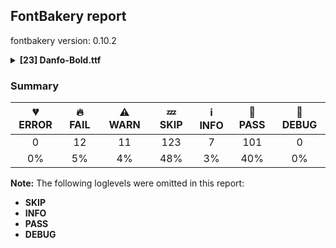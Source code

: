 ## FontBakery report

fontbakery version: 0.10.2

<details><summary><b>[23] Danfo-Bold.ttf</b></summary><div><details><summary>🔥 <b>FAIL:</b> Checking OS/2 fsType does not impose restrictions. (<a href="https://font-bakery.readthedocs.io/en/stable/fontbakery/profiles/googlefonts.html#com.google.fonts/check/fstype">com.google.fonts/check/fstype</a>)</summary><div>


* 🔥 **FAIL** In this font fsType is set to 8 meaning that:
The font may be embedded but must only be installed temporarily on other systems.

No such DRM restrictions can be enabled on the Google Fonts collection, so the fsType field must be set to zero (Installable Embedding) instead. [code: drm]
</div></details><details><summary>🔥 <b>FAIL:</b> Check Google Fonts glyph coverage. (<a href="https://font-bakery.readthedocs.io/en/stable/fontbakery/profiles/googlefonts.html#com.google.fonts/check/glyph_coverage">com.google.fonts/check/glyph_coverage</a>)</summary><div>


* 🔥 **FAIL** Missing required codepoints:

	- 0x0034 (DIGIT FOUR)


	- 0x0035 (DIGIT FIVE)


	- 0x0036 (DIGIT SIX)


	- 0x0037 (DIGIT SEVEN)


	- 0x0100 (LATIN CAPITAL LETTER A WITH MACRON)


	- 0x0112 (LATIN CAPITAL LETTER E WITH MACRON)


	- 0x012A (LATIN CAPITAL LETTER I WITH MACRON)


	- 0x014C (LATIN CAPITAL LETTER O WITH MACRON)


	- 0x016A (LATIN CAPITAL LETTER U WITH MACRON)


	- 0x0101 (LATIN SMALL LETTER A WITH MACRON)


	- 0x0113 (LATIN SMALL LETTER E WITH MACRON)


	- 0x012B (LATIN SMALL LETTER I WITH MACRON)


	- 0x014D (LATIN SMALL LETTER O WITH MACRON)


	- 0x016B (LATIN SMALL LETTER U WITH MACRON)
 [code: missing-codepoints]
</div></details><details><summary>🔥 <b>FAIL:</b> Check font names are correct (<a href="https://font-bakery.readthedocs.io/en/stable/fontbakery/profiles/googlefonts.html#com.google.fonts/check/font_names">com.google.fonts/check/font_names</a>)</summary><div>


* 🔥 **FAIL** Font names are incorrect:

| nameID | current | expected |
| :--- | :--- | :--- |
| Family Name | **Danfo Bold** | **Danfo** |
| Subfamily Name | **Regular** | **Bold** |
| Full Name | Danfo Bold | Danfo Bold |
| Postscript Name | Danfo-Bold | Danfo-Bold |
| Typographic Family Name | **Danfo** | **N/A** |
| Typographic Subfamily Name | **Bold** | **N/A** | [code: bad-names]
</div></details><details><summary>🔥 <b>FAIL:</b> Check font follows the Google Fonts vertical metric schema (<a href="https://font-bakery.readthedocs.io/en/stable/fontbakery/profiles/googlefonts.html#com.google.fonts/check/vertical_metrics">com.google.fonts/check/vertical_metrics</a>)</summary><div>


* 🔥 **FAIL** OS/2.sTypoLineGap is "200" it should be 0 [code: bad-OS/2.sTypoLineGap]
</div></details><details><summary>🔥 <b>FAIL:</b> Checking OS/2 usWinAscent & usWinDescent. (<a href="https://font-bakery.readthedocs.io/en/stable/fontbakery/profiles/universal.html#com.google.fonts/check/family/win_ascent_and_descent">com.google.fonts/check/family/win_ascent_and_descent</a>)</summary><div>


* 🔥 **FAIL** OS/2.usWinAscent value should be equal or greater than 1150, but got 1100 instead [code: ascent]
* 🔥 **FAIL** OS/2.usWinDescent value should be equal or greater than 917, but got 100 instead [code: descent]
</div></details><details><summary>🔥 <b>FAIL:</b> Checking OS/2 Metrics match hhea Metrics. (<a href="https://font-bakery.readthedocs.io/en/stable/fontbakery/profiles/universal.html#com.google.fonts/check/os2_metrics_match_hhea">com.google.fonts/check/os2_metrics_match_hhea</a>)</summary><div>


* 🔥 **FAIL** OS/2 sTypoAscender (900) and hhea ascent (1100) must be equal. [code: ascender]
</div></details><details><summary>🔥 <b>FAIL:</b> Do we have the latest version of FontBakery installed? (<a href="https://font-bakery.readthedocs.io/en/stable/fontbakery/profiles/universal.html#com.google.fonts/check/fontbakery_version">com.google.fonts/check/fontbakery_version</a>)</summary><div>


* 🔥 **FAIL** Current FontBakery version is 0.10.2, while a newer 0.10.3 is already available. Please upgrade it with 'pip install -U fontbakery' [code: outdated-fontbakery]
</div></details><details><summary>🔥 <b>FAIL:</b> Font contains '.notdef' as its first glyph? (<a href="https://font-bakery.readthedocs.io/en/stable/fontbakery/profiles/universal.html#com.google.fonts/check/mandatory_glyphs">com.google.fonts/check/mandatory_glyphs</a>)</summary><div>


* 🔥 **FAIL** The '.notdef' glyph should contain a drawing, but it is blank. [code: notdef-is-blank]
</div></details><details><summary>🔥 <b>FAIL:</b> Check if each glyph has the recommended amount of contours. (<a href="https://font-bakery.readthedocs.io/en/stable/fontbakery/profiles/universal.html#com.google.fonts/check/contour_count">com.google.fonts/check/contour_count</a>)</summary><div>


* 🔥 **FAIL** The following glyphs have no contours even though they were expected to have some:

	- Glyph name: dollar	Expected: 1, 3 or 5

	- Glyph name: percent	Expected: 5

	- Glyph name: ampersand	Expected: 1, 2 or 3

	- Glyph name: plus	Expected: 1

	- Glyph name: less	Expected: 1

	- Glyph name: equal	Expected: 2

	- Glyph name: greater	Expected: 1

	- Glyph name: at	Expected: 2

	- Glyph name: asciicircum	Expected: 1

	- Glyph name: k	Expected: 1 or 2

	- Glyph name: n	Expected: 1

	- Glyph name: p	Expected: 2

	- Glyph name: q	Expected: 2

	- Glyph name: bar	Expected: 1

	- Glyph name: asciitilde	Expected: 1

	- Glyph name: cent	Expected: 1 or 2

	- Glyph name: sterling	Expected: 1 or 2

	- Glyph name: yen	Expected: 1 or 2

	- Glyph name: section	Expected: 2

	- Glyph name: copyright	Expected: 3

	- Glyph name: registered	Expected: 3 or 4

	- Glyph name: degree	Expected: 2

	- Glyph name: paragraph	Expected: 1, 2 or 3

	- Glyph name: AE	Expected: 2

	- Glyph name: Eth	Expected: 2

	- Glyph name: multiply	Expected: 1

	- Glyph name: Oslash	Expected: 2 or 3

	- Glyph name: Thorn	Expected: 1 or 2

	- Glyph name: germandbls	Expected: 1

	- Glyph name: ae	Expected: 3

	- Glyph name: eth	Expected: 2

	- Glyph name: divide	Expected: 3

	- Glyph name: oslash	Expected: 3

	- Glyph name: thorn	Expected: 2

	- Glyph name: Dcroat	Expected: 2

	- Glyph name: dcroat	Expected: 2

	- Glyph name: Hbar	Expected: 2

	- Glyph name: hbar	Expected: 1

	- Glyph name: Lslash	Expected: 1

	- Glyph name: lslash	Expected: 1

	- Glyph name: Eng	Expected: 1

	- Glyph name: eng	Expected: 1

	- Glyph name: OE	Expected: 2

	- Glyph name: oe	Expected: 3

	- Glyph name: uni0180	Expected: 2

	- Glyph name: uni0181	Expected: 3

	- Glyph name: uni0186	Expected: 1

	- Glyph name: uni0187	Expected: 1

	- Glyph name: uni0188	Expected: 1

	- Glyph name: Dtail	Expected: 2

	- Glyph name: uni018A	Expected: 2

	- Glyph name: uni018E	Expected: 1

	- Glyph name: uni018F	Expected: 2

	- Glyph name: uni0190	Expected: 1

	- Glyph name: uni0191	Expected: 1

	- Glyph name: florin	Expected: 1

	- Glyph name: uni0193	Expected: 1

	- Glyph name: Gammalatin	Expected: 2

	- Glyph name: Iotalatin	Expected: 1

	- Glyph name: uni0197	Expected: 1

	- Glyph name: uni0198	Expected: 1

	- Glyph name: uni0199	Expected: 1

	- Glyph name: uni019A	Expected: 1

	- Glyph name: uni019B	Expected: 1

	- Glyph name: uni019D	Expected: 1

	- Glyph name: uni019E	Expected: 1

	- Glyph name: uni019F	Expected: 3

	- Glyph name: uni01A4	Expected: 2

	- Glyph name: uni01A5	Expected: 2

	- Glyph name: uni01A9	Expected: 1

	- Glyph name: uni01AC	Expected: 1

	- Glyph name: uni01AD	Expected: 1

	- Glyph name: uni01AE	Expected: 1

	- Glyph name: Upsilonlatin	Expected: 1

	- Glyph name: uni01B2	Expected: 1

	- Glyph name: uni01B3	Expected: 1

	- Glyph name: uni01B4	Expected: 1

	- Glyph name: uni01B5	Expected: 1

	- Glyph name: uni01B6	Expected: 1

	- Glyph name: uni01B7	Expected: 1

	- Glyph name: uni01B8	Expected: 1

	- Glyph name: uni01B9	Expected: 1

	- Glyph name: uni01C0	Expected: 1

	- Glyph name: uni01C1	Expected: 2

	- Glyph name: uni01C2	Expected: 1

	- Glyph name: uni01C3	Expected: 2

	- Glyph name: uni01DD	Expected: 2

	- Glyph name: uni01E4	Expected: 1

	- Glyph name: uni01E5	Expected: 2

	- Glyph name: uni0220	Expected: 1

	- Glyph name: uni0222	Expected: 2

	- Glyph name: uni0223	Expected: 2

	- Glyph name: uni0237	Expected: 1

	- Glyph name: uni023A	Expected: 3

	- Glyph name: uni023B	Expected: 2

	- Glyph name: uni023C	Expected: 2

	- Glyph name: uni023D	Expected: 1

	- Glyph name: uni023E	Expected: 2

	- Glyph name: uni0241	Expected: 1

	- Glyph name: uni0242	Expected: 1

	- Glyph name: uni0243	Expected: 3

	- Glyph name: uni0244	Expected: 2

	- Glyph name: uni0245	Expected: 1

	- Glyph name: uni0246	Expected: 3

	- Glyph name: uni0247	Expected: 4

	- Glyph name: uni0248	Expected: 1

	- Glyph name: uni0249	Expected: 2

	- Glyph name: uni024A	Expected: 2

	- Glyph name: uni024B	Expected: 2

	- Glyph name: uni024C	Expected: 2

	- Glyph name: uni024D	Expected: 1

	- Glyph name: uni024E	Expected: 2

	- Glyph name: uni024F	Expected: 2

	- Glyph name: uni0251	Expected: 2

	- Glyph name: uni0259	Expected: 2

	- Glyph name: uni0272	Expected: 1

	- Glyph name: uni0292	Expected: 1

	- Glyph name: uni02BB	Expected: 1

	- Glyph name: uni02BE	Expected: 1

	- Glyph name: uni02BF	Expected: 1

	- Glyph name: uni02CA	Expected: 1

	- Glyph name: uni02CB	Expected: 1

	- Glyph name: hookabovecomb	Expected: 1

	- Glyph name: uni031B	Expected: 1

	- Glyph name: uni1E2A	Expected: 2

	- Glyph name: uni1E2B	Expected: 2

	- Glyph name: uni1E9E	Expected: 1

	- Glyph name: uni207F	Expected: 1

	- Glyph name: Euro	Expected: 1 or 2

	- Glyph name: uni20AD	Expected: 1

	- Glyph name: minus	Expected: 1

	- Glyph name: uniA78B	Expected: 1

	- Glyph name: uniA78C	Expected: 1

	- Glyph name: AE	Expected: 2

	- Glyph name: Dcroat	Expected: 2

	- Glyph name: Eng	Expected: 1

	- Glyph name: Eth	Expected: 2

	- Glyph name: Euro	Expected: 1 or 2

	- Glyph name: Hbar	Expected: 2

	- Glyph name: Lslash	Expected: 1

	- Glyph name: OE	Expected: 2

	- Glyph name: Oslash	Expected: 2 or 3

	- Glyph name: Thorn	Expected: 1 or 2

	- Glyph name: ae	Expected: 3

	- Glyph name: ampersand	Expected: 1, 2 or 3

	- Glyph name: asciicircum	Expected: 1

	- Glyph name: asciitilde	Expected: 1

	- Glyph name: at	Expected: 2

	- Glyph name: bar	Expected: 1

	- Glyph name: cent	Expected: 1 or 2

	- Glyph name: copyright	Expected: 3

	- Glyph name: dcroat	Expected: 2

	- Glyph name: degree	Expected: 2

	- Glyph name: divide	Expected: 3

	- Glyph name: dollar	Expected: 1, 3 or 5

	- Glyph name: eng	Expected: 1

	- Glyph name: equal	Expected: 2

	- Glyph name: eth	Expected: 2

	- Glyph name: germandbls	Expected: 1

	- Glyph name: greater	Expected: 1

	- Glyph name: hbar	Expected: 1

	- Glyph name: k	Expected: 1 or 2

	- Glyph name: less	Expected: 1

	- Glyph name: lslash	Expected: 1

	- Glyph name: minus	Expected: 1

	- Glyph name: multiply	Expected: 1

	- Glyph name: n	Expected: 1

	- Glyph name: oe	Expected: 3

	- Glyph name: oslash	Expected: 3

	- Glyph name: p	Expected: 2

	- Glyph name: paragraph	Expected: 1, 2 or 3

	- Glyph name: percent	Expected: 5

	- Glyph name: plus	Expected: 1

	- Glyph name: q	Expected: 2

	- Glyph name: registered	Expected: 3 or 4

	- Glyph name: section	Expected: 2

	- Glyph name: sterling	Expected: 1 or 2

	- Glyph name: thorn	Expected: 2

	- Glyph name: uni0180	Expected: 2

	- Glyph name: uni0181	Expected: 3

	- Glyph name: uni0186	Expected: 1

	- Glyph name: uni0187	Expected: 1

	- Glyph name: uni0188	Expected: 1

	- Glyph name: uni018A	Expected: 2

	- Glyph name: uni018E	Expected: 1

	- Glyph name: uni018F	Expected: 2

	- Glyph name: uni0190	Expected: 1

	- Glyph name: uni0191	Expected: 1

	- Glyph name: uni0193	Expected: 1

	- Glyph name: uni0197	Expected: 1

	- Glyph name: uni0198	Expected: 1

	- Glyph name: uni0199	Expected: 1

	- Glyph name: uni019A	Expected: 1

	- Glyph name: uni019B	Expected: 1

	- Glyph name: uni019D	Expected: 1

	- Glyph name: uni019E	Expected: 1

	- Glyph name: uni019F	Expected: 3

	- Glyph name: uni01A4	Expected: 2

	- Glyph name: uni01A5	Expected: 2

	- Glyph name: uni01A9	Expected: 1

	- Glyph name: uni01AC	Expected: 1

	- Glyph name: uni01AD	Expected: 1

	- Glyph name: uni01AE	Expected: 1

	- Glyph name: uni01B2	Expected: 1

	- Glyph name: uni01B3	Expected: 1

	- Glyph name: uni01B4	Expected: 1

	- Glyph name: uni01B5	Expected: 1

	- Glyph name: uni01B6	Expected: 1

	- Glyph name: uni01B7	Expected: 1

	- Glyph name: uni01B8	Expected: 1

	- Glyph name: uni01B9	Expected: 1

	- Glyph name: uni01C0	Expected: 1

	- Glyph name: uni01C1	Expected: 2

	- Glyph name: uni01C2	Expected: 1

	- Glyph name: uni01C3	Expected: 2

	- Glyph name: uni01DD	Expected: 2

	- Glyph name: uni01E4	Expected: 1

	- Glyph name: uni01E5	Expected: 2

	- Glyph name: uni0220	Expected: 1

	- Glyph name: uni0222	Expected: 2

	- Glyph name: uni0223	Expected: 2

	- Glyph name: uni0237	Expected: 1

	- Glyph name: uni023A	Expected: 3

	- Glyph name: uni023B	Expected: 2

	- Glyph name: uni023C	Expected: 2

	- Glyph name: uni023D	Expected: 1

	- Glyph name: uni023E	Expected: 2

	- Glyph name: uni0241	Expected: 1

	- Glyph name: uni0242	Expected: 1

	- Glyph name: uni0243	Expected: 3

	- Glyph name: uni0244	Expected: 2

	- Glyph name: uni0245	Expected: 1

	- Glyph name: uni0246	Expected: 3

	- Glyph name: uni0247	Expected: 4

	- Glyph name: uni0248	Expected: 1

	- Glyph name: uni0249	Expected: 2

	- Glyph name: uni024A	Expected: 2

	- Glyph name: uni024B	Expected: 2

	- Glyph name: uni024C	Expected: 2

	- Glyph name: uni024D	Expected: 1

	- Glyph name: uni024E	Expected: 2

	- Glyph name: uni024F	Expected: 2

	- Glyph name: uni0251	Expected: 2

	- Glyph name: uni0259	Expected: 2

	- Glyph name: uni0272	Expected: 1

	- Glyph name: uni0292	Expected: 1

	- Glyph name: uni02BB	Expected: 1

	- Glyph name: uni02BE	Expected: 1

	- Glyph name: uni02BF	Expected: 1

	- Glyph name: uni02CA	Expected: 1

	- Glyph name: uni02CB	Expected: 1

	- Glyph name: uni031B	Expected: 1

	- Glyph name: uni1E2A	Expected: 2

	- Glyph name: uni1E2B	Expected: 2

	- Glyph name: uni1E9E	Expected: 1

	- Glyph name: uni20AD	Expected: 1

	- Glyph name: uniA78B	Expected: 1

	- Glyph name: uniA78C	Expected: 1

	- Glyph name: yen	Expected: 1 or 2
 [code: no-contour]
* ⚠ **WARN** This check inspects the glyph outlines and detects the total number of contours in each of them. The expected values are infered from the typical ammounts of contours observed in a large collection of reference font families. The divergences listed below may simply indicate a significantly different design on some of your glyphs. On the other hand, some of these may flag actual bugs in the font such as glyphs mapped to an incorrect codepoint. Please consider reviewing the design and codepoint assignment of these to make sure they are correct.

The following glyphs do not have the recommended number of contours:

	- Glyph name: H	Contours detected: 3	Expected: 1

	- Glyph name: b	Contours detected: 3	Expected: 2

	- Glyph name: e	Contours detected: 1	Expected: 2

	- Glyph name: g	Contours detected: 1	Expected: 2 or 3

	- Glyph name: h	Contours detected: 3	Expected: 1

	- Glyph name: j	Contours detected: 1	Expected: 2

	- Glyph name: r	Contours detected: 2	Expected: 1

	- Glyph name: egrave	Contours detected: 2	Expected: 3

	- Glyph name: eacute	Contours detected: 2	Expected: 3

	- Glyph name: ecircumflex	Contours detected: 2	Expected: 3

	- Glyph name: edieresis	Contours detected: 3	Expected: 4

	- Glyph name: ntilde	Contours detected: 1	Expected: 2

	- Glyph name: aogonek	Contours detected: 3	Expected: 2

	- Glyph name: edotaccent	Contours detected: 2	Expected: 3

	- Glyph name: ecaron	Contours detected: 2	Expected: 3

	- Glyph name: gbreve	Contours detected: 2	Expected: 3 or 4

	- Glyph name: gdotaccent	Contours detected: 2	Expected: 3 or 4

	- Glyph name: uni0123	Contours detected: 2	Expected: 3 or 4

	- Glyph name: uni0137	Contours detected: 1	Expected: 2 or 3

	- Glyph name: nacute	Contours detected: 1	Expected: 2

	- Glyph name: uni0146	Contours detected: 1	Expected: 2

	- Glyph name: ncaron	Contours detected: 1	Expected: 2

	- Glyph name: racute	Contours detected: 3	Expected: 2

	- Glyph name: uni0157	Contours detected: 3	Expected: 2

	- Glyph name: rcaron	Contours detected: 3	Expected: 2

	- Glyph name: Uogonek	Contours detected: 2	Expected: 1

	- Glyph name: uogonek	Contours detected: 2	Expected: 1

	- Glyph name: gcaron	Contours detected: 2	Expected: 3 or 4

	- Glyph name: uni01E9	Contours detected: 1	Expected: 2

	- Glyph name: uni01EA	Contours detected: 3	Expected: 2

	- Glyph name: uni01EB	Contours detected: 3	Expected: 2

	- Glyph name: uni01EC	Contours detected: 4	Expected: 3

	- Glyph name: uni01ED	Contours detected: 4	Expected: 3

	- Glyph name: uni01EE	Contours detected: 1	Expected: 2

	- Glyph name: uni01EF	Contours detected: 1	Expected: 2

	- Glyph name: uni01F5	Contours detected: 2	Expected: 3

	- Glyph name: uni01F9	Contours detected: 1	Expected: 2

	- Glyph name: Oslashacute	Contours detected: 1	Expected: 4

	- Glyph name: oslashacute	Contours detected: 1	Expected: 4

	- Glyph name: uni0205	Contours detected: 3	Expected: 4

	- Glyph name: uni0207	Contours detected: 2	Expected: 3

	- Glyph name: uni0211	Contours detected: 4	Expected: 3

	- Glyph name: uni0213	Contours detected: 3	Expected: 2

	- Glyph name: uni021E	Contours detected: 4	Expected: 2

	- Glyph name: uni021F	Contours detected: 4	Expected: 2

	- Glyph name: uni0228	Contours detected: 2	Expected: 1

	- Glyph name: uni02B0	Contours detected: 3	Expected: 1

	- Glyph name: uni1E03	Contours detected: 4	Expected: 3

	- Glyph name: uni1E08	Contours detected: 3	Expected: 2

	- Glyph name: uni1E09	Contours detected: 3	Expected: 2

	- Glyph name: uni1E15	Contours detected: 3	Expected: 4

	- Glyph name: uni1E16	Contours detected: 1	Expected: 3

	- Glyph name: uni1E17	Contours detected: 1	Expected: 4

	- Glyph name: uni1E1C	Contours detected: 3	Expected: 2

	- Glyph name: uni1E21	Contours detected: 2	Expected: 3 or 4

	- Glyph name: uni1E24	Contours detected: 4	Expected: 2

	- Glyph name: uni1E25	Contours detected: 4	Expected: 2

	- Glyph name: uni1E45	Contours detected: 1	Expected: 2

	- Glyph name: uni1E47	Contours detected: 1	Expected: 2

	- Glyph name: nmacronbelow	Contours detected: 1	Expected: 2

	- Glyph name: uni1E52	Contours detected: 2	Expected: 4

	- Glyph name: uni1E53	Contours detected: 2	Expected: 4

	- Glyph name: uni1E57	Contours detected: 1	Expected: 3

	- Glyph name: uni1E5B	Contours detected: 3	Expected: 2

	- Glyph name: uni1E5D	Contours detected: 4	Expected: 3

	- Glyph name: rmacronbelow	Contours detected: 3	Expected: 2

	- Glyph name: uni1EA2	Contours detected: 2	Expected: 3

	- Glyph name: uni1EA3	Contours detected: 2	Expected: 3

	- Glyph name: uni1EA8	Contours detected: 3	Expected: 4

	- Glyph name: uni1EA9	Contours detected: 3	Expected: 4

	- Glyph name: uni1EB2	Contours detected: 3	Expected: 4

	- Glyph name: uni1EB3	Contours detected: 3	Expected: 4

	- Glyph name: uni1EB9	Contours detected: 2	Expected: 3

	- Glyph name: uni1EBA	Contours detected: 1	Expected: 2

	- Glyph name: uni1EBB	Contours detected: 1	Expected: 3

	- Glyph name: uni1EBD	Contours detected: 2	Expected: 3

	- Glyph name: uni1EBF	Contours detected: 3	Expected: 4

	- Glyph name: uni1EC1	Contours detected: 3	Expected: 4

	- Glyph name: uni1EC2	Contours detected: 2	Expected: 3

	- Glyph name: uni1EC3	Contours detected: 2	Expected: 4

	- Glyph name: uni1EC5	Contours detected: 3	Expected: 4

	- Glyph name: uni1EC7	Contours detected: 3	Expected: 4

	- Glyph name: uni1EC8	Contours detected: 1	Expected: 2

	- Glyph name: uni1EC9	Contours detected: 1	Expected: 2

	- Glyph name: uni1ECE	Contours detected: 2	Expected: 3

	- Glyph name: uni1ECF	Contours detected: 2	Expected: 3

	- Glyph name: uni1ED4	Contours detected: 3	Expected: 4

	- Glyph name: uni1ED5	Contours detected: 3	Expected: 4

	- Glyph name: uni1EDE	Contours detected: 2	Expected: 3 or 4

	- Glyph name: uni1EDF	Contours detected: 2	Expected: 3

	- Glyph name: uni1EE6	Contours detected: 1	Expected: 2

	- Glyph name: uni1EE7	Contours detected: 1	Expected: 2

	- Glyph name: uni1EEC	Contours detected: 1	Expected: 2

	- Glyph name: uni1EED	Contours detected: 1	Expected: 2

	- Glyph name: uni1EF6	Contours detected: 1	Expected: 2

	- Glyph name: uni1EF7	Contours detected: 1	Expected: 2

	- Glyph name: H	Contours detected: 3	Expected: 1

	- Glyph name: Oslashacute	Contours detected: 1	Expected: 4

	- Glyph name: Uogonek	Contours detected: 2	Expected: 1

	- Glyph name: aogonek	Contours detected: 3	Expected: 2

	- Glyph name: b	Contours detected: 3	Expected: 2

	- Glyph name: e	Contours detected: 1	Expected: 2

	- Glyph name: eacute	Contours detected: 2	Expected: 3

	- Glyph name: ecaron	Contours detected: 2	Expected: 3

	- Glyph name: ecircumflex	Contours detected: 2	Expected: 3

	- Glyph name: edieresis	Contours detected: 3	Expected: 4

	- Glyph name: edotaccent	Contours detected: 2	Expected: 3

	- Glyph name: egrave	Contours detected: 2	Expected: 3

	- Glyph name: g	Contours detected: 1	Expected: 2 or 3

	- Glyph name: gbreve	Contours detected: 2	Expected: 3 or 4

	- Glyph name: gcaron	Contours detected: 2	Expected: 3 or 4

	- Glyph name: gdotaccent	Contours detected: 2	Expected: 3 or 4

	- Glyph name: h	Contours detected: 3	Expected: 1

	- Glyph name: j	Contours detected: 1	Expected: 2

	- Glyph name: nacute	Contours detected: 1	Expected: 2

	- Glyph name: ncaron	Contours detected: 1	Expected: 2

	- Glyph name: ntilde	Contours detected: 1	Expected: 2

	- Glyph name: oslashacute	Contours detected: 1	Expected: 4

	- Glyph name: r	Contours detected: 2	Expected: 1

	- Glyph name: racute	Contours detected: 3	Expected: 2

	- Glyph name: rcaron	Contours detected: 3	Expected: 2

	- Glyph name: uni0123	Contours detected: 2	Expected: 3 or 4

	- Glyph name: uni0137	Contours detected: 1	Expected: 2 or 3

	- Glyph name: uni0146	Contours detected: 1	Expected: 2

	- Glyph name: uni0157	Contours detected: 3	Expected: 2

	- Glyph name: uni01E9	Contours detected: 1	Expected: 2

	- Glyph name: uni01EC	Contours detected: 4	Expected: 3

	- Glyph name: uni01ED	Contours detected: 4	Expected: 3

	- Glyph name: uni01EE	Contours detected: 1	Expected: 2

	- Glyph name: uni01EF	Contours detected: 1	Expected: 2

	- Glyph name: uni01F9	Contours detected: 1	Expected: 2

	- Glyph name: uni021E	Contours detected: 4	Expected: 2

	- Glyph name: uni021F	Contours detected: 4	Expected: 2

	- Glyph name: uni0228	Contours detected: 2	Expected: 1

	- Glyph name: uni1E03	Contours detected: 4	Expected: 3

	- Glyph name: uni1E08	Contours detected: 3	Expected: 2

	- Glyph name: uni1E09	Contours detected: 3	Expected: 2

	- Glyph name: uni1E15	Contours detected: 3	Expected: 4

	- Glyph name: uni1E16	Contours detected: 1	Expected: 3

	- Glyph name: uni1E17	Contours detected: 1	Expected: 4

	- Glyph name: uni1E1C	Contours detected: 3	Expected: 2

	- Glyph name: uni1E21	Contours detected: 2	Expected: 3 or 4

	- Glyph name: uni1E24	Contours detected: 4	Expected: 2

	- Glyph name: uni1E25	Contours detected: 4	Expected: 2

	- Glyph name: uni1E45	Contours detected: 1	Expected: 2

	- Glyph name: uni1E47	Contours detected: 1	Expected: 2

	- Glyph name: uni1E52	Contours detected: 2	Expected: 4

	- Glyph name: uni1E53	Contours detected: 2	Expected: 4

	- Glyph name: uni1E57	Contours detected: 1	Expected: 3

	- Glyph name: uni1E5B	Contours detected: 3	Expected: 2

	- Glyph name: uni1E5D	Contours detected: 4	Expected: 3

	- Glyph name: uni1EA2	Contours detected: 2	Expected: 3

	- Glyph name: uni1EA3	Contours detected: 2	Expected: 3

	- Glyph name: uni1EA8	Contours detected: 3	Expected: 4

	- Glyph name: uni1EA9	Contours detected: 3	Expected: 4

	- Glyph name: uni1EB2	Contours detected: 3	Expected: 4

	- Glyph name: uni1EB3	Contours detected: 3	Expected: 4

	- Glyph name: uni1EB9	Contours detected: 2	Expected: 3

	- Glyph name: uni1EBA	Contours detected: 1	Expected: 2

	- Glyph name: uni1EBB	Contours detected: 1	Expected: 3

	- Glyph name: uni1EBD	Contours detected: 2	Expected: 3

	- Glyph name: uni1EBF	Contours detected: 3	Expected: 4

	- Glyph name: uni1EC1	Contours detected: 3	Expected: 4

	- Glyph name: uni1EC2	Contours detected: 2	Expected: 3

	- Glyph name: uni1EC3	Contours detected: 2	Expected: 4

	- Glyph name: uni1EC5	Contours detected: 3	Expected: 4

	- Glyph name: uni1EC7	Contours detected: 3	Expected: 4

	- Glyph name: uni1EC8	Contours detected: 1	Expected: 2

	- Glyph name: uni1EC9	Contours detected: 1	Expected: 2

	- Glyph name: uni1ECE	Contours detected: 2	Expected: 3

	- Glyph name: uni1ECF	Contours detected: 2	Expected: 3

	- Glyph name: uni1ED4	Contours detected: 3	Expected: 4

	- Glyph name: uni1ED5	Contours detected: 3	Expected: 4

	- Glyph name: uni1EDE	Contours detected: 2	Expected: 3 or 4

	- Glyph name: uni1EDF	Contours detected: 2	Expected: 3

	- Glyph name: uni1EE6	Contours detected: 1	Expected: 2

	- Glyph name: uni1EE7	Contours detected: 1	Expected: 2

	- Glyph name: uni1EEC	Contours detected: 1	Expected: 2

	- Glyph name: uni1EED	Contours detected: 1	Expected: 2

	- Glyph name: uni1EF6	Contours detected: 1	Expected: 2

	- Glyph name: uni1EF7	Contours detected: 1	Expected: 2

	- Glyph name: uogonek	Contours detected: 2	Expected: 1
 [code: contour-count]
</div></details><details><summary>🔥 <b>FAIL:</b> Checking head.macStyle value. (<a href="https://font-bakery.readthedocs.io/en/stable/fontbakery/profiles/head.html#com.google.fonts/check/mac_style">com.google.fonts/check/mac_style</a>)</summary><div>


* 🔥 **FAIL** head macStyle BOLD bit should be set. [code: bad-BOLD]
</div></details><details><summary>🔥 <b>FAIL:</b> Checking OS/2 fsSelection value. (<a href="https://font-bakery.readthedocs.io/en/stable/fontbakery/profiles/os2.html#com.google.fonts/check/fsselection">com.google.fonts/check/fsselection</a>)</summary><div>


* 🔥 **FAIL** OS/2 fsSelection REGULAR bit should be unset. [code: bad-REGULAR]
* 🔥 **FAIL** OS/2 fsSelection BOLD bit should be set. [code: bad-BOLD]
</div></details><details><summary>🔥 <b>FAIL:</b> Check glyphs do not have duplicate components which have the same x,y coordinates. (<a href="https://font-bakery.readthedocs.io/en/stable/fontbakery/profiles/glyf.html#com.google.fonts/check/glyf_non_transformed_duplicate_components">com.google.fonts/check/glyf_non_transformed_duplicate_components</a>)</summary><div>


* 🔥 **FAIL** The following glyphs have duplicate components which have the same x,y coordinates:
	* {'glyph': 'ellipsis', 'component': 'period', 'x': 0, 'y': 0}
	* {'glyph': 'ellipsis', 'component': 'period', 'x': 0, 'y': 0}
	* {'glyph': 'quotedblbase', 'component': 'comma', 'x': 0, 'y': 0}
	* {'glyph': 'quotedblright', 'component': 'quoteright', 'x': 0, 'y': 0} and {'glyph': 'guillemotleft', 'component': 'guilsinglleft', 'x': 0, 'y': 0} [code: found-duplicates]
</div></details><details><summary>⚠ <b>WARN:</b> Checking OS/2 achVendID. (<a href="https://font-bakery.readthedocs.io/en/stable/fontbakery/profiles/googlefonts.html#com.google.fonts/check/vendor_id">com.google.fonts/check/vendor_id</a>)</summary><div>


* ⚠ **WARN** OS/2 VendorID value 'NONE' is not yet recognized. If you registered it recently, then it's safe to ignore this warning message. Otherwise, you should set it to your own unique 4 character code, and register it with Microsoft at https://www.microsoft.com/typography/links/vendorlist.aspx
 [code: unknown]
</div></details><details><summary>⚠ <b>WARN:</b> Check for codepoints not covered by METADATA subsets. (<a href="https://font-bakery.readthedocs.io/en/stable/fontbakery/profiles/googlefonts.html#com.google.fonts/check/metadata/unreachable_subsetting">com.google.fonts/check/metadata/unreachable_subsetting</a>)</summary><div>


* ⚠ **WARN** The following codepoints supported by the font are not covered by
    any subsets defined in the font's metadata file, and will never
    be served. You can solve this by either manually adding additional
    subset declarations to METADATA.pb, or by editing the glyphset
    definitions.

 * U+02B0 MODIFIER LETTER SMALL H: not included in any glyphset definition
 * U+02B7 MODIFIER LETTER SMALL W: not included in any glyphset definition
 * U+02BE MODIFIER LETTER RIGHT HALF RING: not included in any glyphset definition
 * U+02BF MODIFIER LETTER LEFT HALF RING: not included in any glyphset definition
 * U+02C0 MODIFIER LETTER GLOTTAL STOP: not included in any glyphset definition
 * U+02C7 CARON: try adding one of: canadian-aboriginal, yi, tifinagh
 * U+02CA MODIFIER LETTER ACUTE ACCENT: not included in any glyphset definition
 * U+02CB MODIFIER LETTER GRAVE ACCENT: not included in any glyphset definition
 * U+02D7 MODIFIER LETTER MINUS SIGN: not included in any glyphset definition
 * U+02D8 BREVE: try adding one of: canadian-aboriginal, yi
 * U+02D9 DOT ABOVE: try adding one of: canadian-aboriginal, yi
 * U+02DB OGONEK: try adding one of: canadian-aboriginal, yi
 * U+02DD DOUBLE ACUTE ACCENT: not included in any glyphset definition
 * U+02EE MODIFIER LETTER DOUBLE APOSTROPHE: not included in any glyphset definition
 * U+0302 COMBINING CIRCUMFLEX ACCENT: try adding one of: math, cherokee, coptic, tifinagh
 * U+0306 COMBINING BREVE: try adding one of: old-permic, tifinagh
 * U+0307 COMBINING DOT ABOVE: try adding one of: math, canadian-aboriginal, coptic, syriac, malayalam, tifinagh, tai-le, old-permic
 * U+030A COMBINING RING ABOVE: try adding syriac
 * U+030B COMBINING DOUBLE ACUTE ACCENT: try adding one of: osage, cherokee
 * U+030C COMBINING CARON: try adding one of: tai-le, cherokee
 * U+030D COMBINING VERTICAL LINE ABOVE: not included in any glyphset definition
 * U+030F COMBINING DOUBLE GRAVE ACCENT: not included in any glyphset definition
 * U+0310 COMBINING CANDRABINDU: not included in any glyphset definition
 * U+0311 COMBINING INVERTED BREVE: try adding coptic
 * U+0312 COMBINING TURNED COMMA ABOVE: not included in any glyphset definition
 * U+0313 COMBINING COMMA ABOVE: try adding old-permic
 * U+031B COMBINING HORN: not included in any glyphset definition
 * U+0325 COMBINING RING BELOW: try adding syriac
 * U+0326 COMBINING COMMA BELOW: not included in any glyphset definition
 * U+0327 COMBINING CEDILLA: not included in any glyphset definition
 * U+0328 COMBINING OGONEK: not included in any glyphset definition
 * U+032D COMBINING CIRCUMFLEX ACCENT BELOW: try adding syriac
 * U+032F COMBINING INVERTED BREVE BELOW: not included in any glyphset definition
 * U+0330 COMBINING TILDE BELOW: try adding one of: math, cherokee, syriac
 * U+0331 COMBINING MACRON BELOW: try adding one of: cherokee, syriac, gothic, caucasian-albanian, tifinagh
 * U+0332 COMBINING LOW LINE: not included in any glyphset definition
 * U+0334 COMBINING TILDE OVERLAY: not included in any glyphset definition
 * U+0358 COMBINING DOT ABOVE RIGHT: try adding osage
 * U+1D58 MODIFIER LETTER SMALL U: not included in any glyphset definition
 * U+1D5B MODIFIER LETTER SMALL V: not included in any glyphset definition
 * U+1D7D LATIN SMALL LETTER P WITH STROKE: not included in any glyphset definition
 * U+1DBB MODIFIER LETTER SMALL Z: not included in any glyphset definition
 * U+1DC4 COMBINING MACRON-ACUTE: not included in any glyphset definition
 * U+1DC5 COMBINING GRAVE-MACRON: not included in any glyphset definition
 * U+1DC6 COMBINING MACRON-GRAVE: not included in any glyphset definition
 * U+1DC7 COMBINING ACUTE-MACRON: not included in any glyphset definition
 * U+1DCA COMBINING LATIN SMALL LETTER R BELOW: not included in any glyphset definition
 * U+207F SUPERSCRIPT LATIN SMALL LETTER N: not included in any glyphset definition
 * U+AB53 LATIN SMALL LETTER CHI: not included in any glyphset definition

Or you can add the above codepoints to one of the subsets supported by the font: `latin`, `latin-ext`, `vietnamese` [code: unreachable-subsetting]
</div></details><details><summary>⚠ <b>WARN:</b> Ensure fonts have ScriptLangTags declared on the 'meta' table. (<a href="https://font-bakery.readthedocs.io/en/stable/fontbakery/profiles/googlefonts.html#com.google.fonts/check/meta/script_lang_tags">com.google.fonts/check/meta/script_lang_tags</a>)</summary><div>


* ⚠ **WARN** This font file does not have a 'meta' table. [code: lacks-meta-table]
</div></details><details><summary>⚠ <b>WARN:</b> Check font contains no unreachable glyphs (<a href="https://font-bakery.readthedocs.io/en/stable/fontbakery/profiles/universal.html#com.google.fonts/check/unreachable_glyphs">com.google.fonts/check/unreachable_glyphs</a>)</summary><div>


* ⚠ **WARN** The following glyphs could not be reached by codepoint or substitution rules:

	- J.ss01

	- N.ss02

	- R.ss01

	- U.ss01

	- V.ss01

	- X.ss01

	- Y.ss01

	- Y.ss02

	- comma.ss01

	- four.ss01

	- four.ss02

	- i.loclTRK

	- one.ss01

	- periodcentered.loclCAT

	- periodcentered.loclCAT.case

	- pixel

	- uni03000304

	- uni03010304

	- uni03040300

	- zero.ss01
 [code: unreachable-glyphs]
</div></details><details><summary>⚠ <b>WARN:</b> Checking Vertical Metric Linegaps. (<a href="https://font-bakery.readthedocs.io/en/stable/fontbakery/profiles/universal.html#com.google.fonts/check/linegaps">com.google.fonts/check/linegaps</a>)</summary><div>


* ⚠ **WARN** OS/2 sTypoLineGap is not equal to 0. [code: OS/2]
</div></details><details><summary>⚠ <b>WARN:</b> Checking post.italicAngle value. (derived from com.google.fonts/check/italic_angle) (<a href="https://font-bakery.readthedocs.io/en/stable/fontbakery/profiles/post.html#com.google.fonts/check/italic_angle">com.google.fonts/check/italic_angle</a>)</summary><div>


* ⚠ **WARN** The following glyphs were present but did not contain any outlines: bar [code: empty-glyphs]
</div></details><details><summary>⚠ <b>WARN:</b> Does GPOS table have kerning information? This check skips monospaced fonts as defined by post.isFixedPitch value (<a href="https://font-bakery.readthedocs.io/en/stable/fontbakery/profiles/gpos.html#com.google.fonts/check/gpos_kerning_info">com.google.fonts/check/gpos_kerning_info</a>)</summary><div>


* ⚠ **WARN** GPOS table lacks kerning information. [code: lacks-kern-info]
</div></details><details><summary>⚠ <b>WARN:</b> Do outlines contain any jaggy segments? (<a href="https://font-bakery.readthedocs.io/en/stable/fontbakery/profiles/<Section: Outline Correctness Checks>.html#com.google.fonts/check/outline_jaggy_segments">com.google.fonts/check/outline_jaggy_segments</a>)</summary><div>


* ⚠ **WARN** The following glyphs have jaggy segments:

	* B (U+0042): B<<598.0,573.0>-<581.0,547.0>-<533.0,544.0>>/B<<533.0,544.0>-<601.0,544.0>-<629.0,501.5>> = 3.576334374997269

	* Bmacronbelow (U+1E06): B<<598.0,573.0>-<581.0,547.0>-<533.0,544.0>>/B<<533.0,544.0>-<601.0,544.0>-<629.0,501.5>> = 3.576334374997269

	* b (U+0062): B<<598.0,573.0>-<581.0,547.0>-<533.0,544.0>>/B<<533.0,544.0>-<601.0,544.0>-<629.0,501.5>> = 3.576334374997269

	* bmacronbelow (U+1E07): B<<598.0,573.0>-<581.0,547.0>-<533.0,544.0>>/B<<533.0,544.0>-<601.0,544.0>-<629.0,501.5>> = 3.576334374997269

	* three (U+0033): B<<466.5,544.5>-<441.0,533.0>-<414.0,531.0>>/B<<414.0,531.0>-<433.0,530.0>-<459.0,523.5>> = 7.249182303242161

	* uni1E02 (U+1E02): B<<598.0,573.0>-<581.0,547.0>-<533.0,544.0>>/B<<533.0,544.0>-<601.0,544.0>-<629.0,501.5>> = 3.576334374997269

	* uni1E03 (U+1E03): B<<598.0,573.0>-<581.0,547.0>-<533.0,544.0>>/B<<533.0,544.0>-<601.0,544.0>-<629.0,501.5>> = 3.576334374997269

	* uni1E04 (U+1E04): B<<598.0,573.0>-<581.0,547.0>-<533.0,544.0>>/B<<533.0,544.0>-<601.0,544.0>-<629.0,501.5>> = 3.576334374997269

	* uni1E05 (U+1E05): B<<598.0,573.0>-<581.0,547.0>-<533.0,544.0>>/B<<533.0,544.0>-<601.0,544.0>-<629.0,501.5>> = 3.576334374997269 [code: found-jaggy-segments]
</div></details><details><summary>⚠ <b>WARN:</b> Do outlines contain any semi-vertical or semi-horizontal lines? (<a href="https://font-bakery.readthedocs.io/en/stable/fontbakery/profiles/<Section: Outline Correctness Checks>.html#com.google.fonts/check/outline_semi_vertical">com.google.fonts/check/outline_semi_vertical</a>)</summary><div>


* ⚠ **WARN** The following glyphs have semi-vertical/semi-horizontal lines:

	* A (U+0041): L<<305.0,434.0>--<303.0,0.0>>

	* Aacute (U+00C1): L<<305.0,434.0>--<303.0,0.0>>

	* Abreve (U+0102): L<<305.0,434.0>--<303.0,0.0>>

	* Acircumflex (U+00C2): L<<305.0,434.0>--<303.0,0.0>>

	* Adieresis (U+00C4): L<<305.0,434.0>--<303.0,0.0>>

	* Agrave (U+00C0): L<<305.0,434.0>--<303.0,0.0>>

	* Aogonek (U+0104): L<<305.0,434.0>--<303.0,0.0>>

	* Aring (U+00C5): L<<305.0,434.0>--<303.0,0.0>>

	* Atilde (U+00C3): L<<305.0,434.0>--<303.0,0.0>>

	* B (U+0042): L<<400.0,512.0>--<273.0,513.0>>

	* B (U+0042): L<<472.0,1.0>--<46.0,0.0>>

	* Bmacronbelow (U+1E06): L<<400.0,512.0>--<273.0,513.0>>

	* Bmacronbelow (U+1E06): L<<472.0,1.0>--<46.0,0.0>>

	* D (U+0044): L<<47.0,0.0>--<46.0,437.0>>

	* Dcaron (U+010E): L<<47.0,0.0>--<46.0,437.0>>

	* Dmacronbelow (U+1E0E): L<<47.0,0.0>--<46.0,437.0>>

	* E (U+0045): L<<549.0,497.0>--<552.0,0.0>>

	* Eacute (U+00C9): L<<549.0,497.0>--<552.0,0.0>>

	* Ecaron (U+011A): L<<549.0,497.0>--<552.0,0.0>>

	* Ecircumflex (U+00CA): L<<549.0,497.0>--<552.0,0.0>>

	* Edieresis (U+00CB): L<<549.0,497.0>--<552.0,0.0>>

	* Edotaccent (U+0116): L<<549.0,497.0>--<552.0,0.0>>

	* Egrave (U+00C8): L<<549.0,497.0>--<552.0,0.0>>

	* Eogonek (U+0118): L<<549.0,497.0>--<552.0,0.0>>

	* F (U+0046): L<<414.0,433.0>--<417.0,0.0>>

	* G (U+0047): L<<441.0,497.0>--<629.0,498.0>>

	* Gbreve (U+011E): L<<441.0,497.0>--<629.0,498.0>>

	* Gcaron (U+01E6): L<<441.0,497.0>--<629.0,498.0>>

	* Gdotaccent (U+0120): L<<441.0,497.0>--<629.0,498.0>>

	* P (U+0050): L<<431.0,490.0>--<273.0,489.0>>

	* R (U+0052): L<<396.0,185.0>--<395.0,434.0>>

	* Racute (U+0154): L<<396.0,185.0>--<395.0,434.0>>

	* Rcaron (U+0158): L<<396.0,185.0>--<395.0,434.0>>

	* Rmacronbelow (U+1E5E): L<<396.0,185.0>--<395.0,434.0>>

	* T (U+0054): L<<481.0,434.0>--<482.0,-2.0>>

	* T (U+0054): L<<482.0,-2.0>--<87.0,0.0>>

	* Tcaron (U+0164): L<<481.0,434.0>--<482.0,-2.0>>

	* Tcaron (U+0164): L<<482.0,-2.0>--<87.0,0.0>>

	* Tmacronbelow (U+1E6E): L<<481.0,434.0>--<482.0,-2.0>>

	* Tmacronbelow (U+1E6E): L<<482.0,-2.0>--<87.0,0.0>>

	* Z (U+005A): L<<214.0,439.0>--<399.0,440.0>>

	* Zacute (U+0179): L<<214.0,439.0>--<399.0,440.0>>

	* Zcaron (U+017D): L<<214.0,439.0>--<399.0,440.0>>

	* Zdotaccent (U+017B): L<<214.0,439.0>--<399.0,440.0>>

	* Zmacronbelow (U+1E94): L<<214.0,439.0>--<399.0,440.0>>

	* a (U+0061): L<<305.0,434.0>--<303.0,0.0>>

	* aacute (U+00E1): L<<305.0,434.0>--<303.0,0.0>>

	* abreve (U+0103): L<<305.0,434.0>--<303.0,0.0>>

	* acircumflex (U+00E2): L<<305.0,434.0>--<303.0,0.0>>

	* adieresis (U+00E4): L<<305.0,434.0>--<303.0,0.0>>

	* agrave (U+00E0): L<<305.0,434.0>--<303.0,0.0>>

	* aogonek (U+0105): L<<305.0,434.0>--<303.0,0.0>>

	* aring (U+00E5): L<<305.0,434.0>--<303.0,0.0>>

	* atilde (U+00E3): L<<305.0,434.0>--<303.0,0.0>>

	* b (U+0062): L<<400.0,512.0>--<273.0,513.0>>

	* b (U+0062): L<<472.0,1.0>--<46.0,0.0>>

	* bmacronbelow (U+1E07): L<<400.0,512.0>--<273.0,513.0>>

	* bmacronbelow (U+1E07): L<<472.0,1.0>--<46.0,0.0>>

	* bracketleft (U+005B): L<<152.0,735.0>--<150.0,20.0>>

	* bracketleft (U+005B): L<<24.0,-76.0>--<27.0,816.0>>

	* bracketleft (U+005B): L<<384.0,-77.0>--<24.0,-76.0>>

	* bracketright (U+005D): L<<24.0,820.0>--<384.0,819.0>>

	* bracketright (U+005D): L<<256.0,8.0>--<258.0,723.0>>

	* bracketright (U+005D): L<<384.0,819.0>--<381.0,-73.0>>

	* d (U+0064): L<<47.0,0.0>--<46.0,437.0>>

	* dcaron (U+010F): L<<47.0,0.0>--<46.0,437.0>>

	* dmacronbelow (U+1E0F): L<<47.0,0.0>--<46.0,437.0>>

	* e (U+0065): L<<549.0,497.0>--<552.0,0.0>>

	* eacute (U+00E9): L<<549.0,497.0>--<552.0,0.0>>

	* ecaron (U+011B): L<<549.0,497.0>--<552.0,0.0>>

	* ecircumflex (U+00EA): L<<549.0,497.0>--<552.0,0.0>>

	* edieresis (U+00EB): L<<549.0,497.0>--<552.0,0.0>>

	* edotaccent (U+0117): L<<549.0,497.0>--<552.0,0.0>>

	* egrave (U+00E8): L<<549.0,497.0>--<552.0,0.0>>

	* eogonek (U+0119): L<<549.0,497.0>--<552.0,0.0>>

	* f (U+0066): L<<414.0,433.0>--<417.0,0.0>>

	* g (U+0067): L<<441.0,497.0>--<629.0,498.0>>

	* gbreve (U+011F): L<<441.0,497.0>--<629.0,498.0>>

	* gcaron (U+01E7): L<<441.0,497.0>--<629.0,498.0>>

	* gdotaccent (U+0121): L<<441.0,497.0>--<629.0,498.0>>

	* macron (U+00AF): L<<25.0,678.0>--<325.0,679.0>>

	* ordfeminine (U+00AA): L<<305.0,434.0>--<303.0,0.0>>

	* r (U+0072): L<<396.0,185.0>--<395.0,434.0>>

	* racute (U+0155): L<<396.0,185.0>--<395.0,434.0>>

	* rcaron (U+0159): L<<396.0,185.0>--<395.0,434.0>>

	* rmacronbelow (U+1E5F): L<<396.0,185.0>--<395.0,434.0>>

	* t (U+0074): L<<481.0,434.0>--<482.0,-2.0>>

	* t (U+0074): L<<482.0,-2.0>--<87.0,0.0>>

	* tcaron (U+0165): L<<481.0,434.0>--<482.0,-2.0>>

	* tcaron (U+0165): L<<482.0,-2.0>--<87.0,0.0>>

	* tmacronbelow (U+1E6F): L<<481.0,434.0>--<482.0,-2.0>>

	* tmacronbelow (U+1E6F): L<<482.0,-2.0>--<87.0,0.0>>

	* trademark (U+2122): L<<481.0,434.0>--<482.0,-2.0>>

	* trademark (U+2122): L<<482.0,-2.0>--<87.0,0.0>>

	* two (U+0032): L<<541.0,-1.0>--<24.0,0.0>>

	* two (U+0032): L<<543.0,498.0>--<541.0,-1.0>>

	* uni0122 (U+0122): L<<441.0,497.0>--<629.0,498.0>>

	* uni0123 (U+0123): L<<441.0,497.0>--<629.0,498.0>>

	* uni0156 (U+0156): L<<396.0,185.0>--<395.0,434.0>>

	* uni0157 (U+0157): L<<396.0,185.0>--<395.0,434.0>>

	* uni01CD (U+01CD): L<<305.0,434.0>--<303.0,0.0>>

	* uni01CE (U+01CE): L<<305.0,434.0>--<303.0,0.0>>

	* uni01D5 (U+01D5): L<<-149.0,77.0>--<151.0,78.0>>

	* uni01D6 (U+01D6): L<<47.0,77.0>--<347.0,78.0>>

	* uni01DE (U+01DE): L<<305.0,434.0>--<303.0,0.0>>

	* uni01DE (U+01DE): L<<74.0,77.0>--<374.0,78.0>>

	* uni01DF (U+01DF): L<<305.0,434.0>--<303.0,0.0>>

	* uni01DF (U+01DF): L<<84.0,77.0>--<384.0,78.0>>

	* uni01E0 (U+01E0): L<<305.0,434.0>--<303.0,0.0>>

	* uni01E0 (U+01E0): L<<75.0,77.0>--<375.0,78.0>>

	* uni01E1 (U+01E1): L<<305.0,434.0>--<303.0,0.0>>

	* uni01E1 (U+01E1): L<<85.0,77.0>--<385.0,78.0>>

	* uni01EC (U+01EC): L<<190.0,793.0>--<490.0,794.0>>

	* uni01ED (U+01ED): L<<208.0,793.0>--<508.0,794.0>>

	* uni01F4 (U+01F4): L<<441.0,497.0>--<629.0,498.0>>

	* uni01F5 (U+01F5): L<<441.0,497.0>--<629.0,498.0>>

	* uni0200 (U+0200): L<<305.0,434.0>--<303.0,0.0>>

	* uni0201 (U+0201): L<<305.0,434.0>--<303.0,0.0>>

	* uni0202 (U+0202): L<<305.0,434.0>--<303.0,0.0>>

	* uni0203 (U+0203): L<<305.0,434.0>--<303.0,0.0>>

	* uni0204 (U+0204): L<<549.0,497.0>--<552.0,0.0>>

	* uni0205 (U+0205): L<<549.0,497.0>--<552.0,0.0>>

	* uni0206 (U+0206): L<<549.0,497.0>--<552.0,0.0>>

	* uni0207 (U+0207): L<<549.0,497.0>--<552.0,0.0>>

	* uni0210 (U+0210): L<<396.0,185.0>--<395.0,434.0>>

	* uni0211 (U+0211): L<<396.0,185.0>--<395.0,434.0>>

	* uni0212 (U+0212): L<<396.0,185.0>--<395.0,434.0>>

	* uni0213 (U+0213): L<<396.0,185.0>--<395.0,434.0>>

	* uni021A (U+021A): L<<481.0,434.0>--<482.0,-2.0>>

	* uni021A (U+021A): L<<482.0,-2.0>--<87.0,0.0>>

	* uni021B (U+021B): L<<481.0,434.0>--<482.0,-2.0>>

	* uni021B (U+021B): L<<482.0,-2.0>--<87.0,0.0>>

	* uni0226 (U+0226): L<<305.0,434.0>--<303.0,0.0>>

	* uni0227 (U+0227): L<<305.0,434.0>--<303.0,0.0>>

	* uni0228 (U+0228): L<<549.0,497.0>--<552.0,0.0>>

	* uni0229 (U+0229): L<<549.0,497.0>--<552.0,0.0>>

	* uni022A (U+022A): L<<68.0,77.0>--<368.0,78.0>>

	* uni022B (U+022B): L<<86.0,77.0>--<386.0,78.0>>

	* uni022C (U+022C): L<<193.0,935.0>--<493.0,936.0>>

	* uni022D (U+022D): L<<211.0,935.0>--<511.0,936.0>>

	* uni0230 (U+0230): L<<69.0,77.0>--<369.0,78.0>>

	* uni0231 (U+0231): L<<87.0,77.0>--<387.0,78.0>>

	* uni0232 (U+0232): L<<25.0,678.0>--<325.0,679.0>>

	* uni0233 (U+0233): L<<182.0,793.0>--<482.0,794.0>>

	* uni0304 (U+0304): L<<25.0,678.0>--<325.0,679.0>>

	* uni1DBB (U+1DBB): L<<214.0,439.0>--<399.0,440.0>>

	* uni1E00 (U+1E00): L<<305.0,434.0>--<303.0,0.0>>

	* uni1E01 (U+1E01): L<<305.0,434.0>--<303.0,0.0>>

	* uni1E02 (U+1E02): L<<400.0,512.0>--<273.0,513.0>>

	* uni1E02 (U+1E02): L<<472.0,1.0>--<46.0,0.0>>

	* uni1E03 (U+1E03): L<<400.0,512.0>--<273.0,513.0>>

	* uni1E03 (U+1E03): L<<472.0,1.0>--<46.0,0.0>>

	* uni1E04 (U+1E04): L<<400.0,512.0>--<273.0,513.0>>

	* uni1E04 (U+1E04): L<<472.0,1.0>--<46.0,0.0>>

	* uni1E05 (U+1E05): L<<400.0,512.0>--<273.0,513.0>>

	* uni1E05 (U+1E05): L<<472.0,1.0>--<46.0,0.0>>

	* uni1E0A (U+1E0A): L<<47.0,0.0>--<46.0,437.0>>

	* uni1E0B (U+1E0B): L<<47.0,0.0>--<46.0,437.0>>

	* uni1E0C (U+1E0C): L<<47.0,0.0>--<46.0,437.0>>

	* uni1E0D (U+1E0D): L<<47.0,0.0>--<46.0,437.0>>

	* uni1E10 (U+1E10): L<<47.0,0.0>--<46.0,437.0>>

	* uni1E11 (U+1E11): L<<47.0,0.0>--<46.0,437.0>>

	* uni1E12 (U+1E12): L<<47.0,0.0>--<46.0,437.0>>

	* uni1E13 (U+1E13): L<<47.0,0.0>--<46.0,437.0>>

	* uni1E14 (U+1E14): L<<357.0,494.0>--<657.0,495.0>>

	* uni1E14 (U+1E14): L<<549.0,497.0>--<552.0,0.0>>

	* uni1E15 (U+1E15): L<<346.0,494.0>--<646.0,495.0>>

	* uni1E15 (U+1E15): L<<549.0,497.0>--<552.0,0.0>>

	* uni1E16 (U+1E16): L<<549.0,439.0>--<552.0,0.0>>

	* uni1E17 (U+1E17): L<<549.0,439.0>--<552.0,0.0>>

	* uni1E18 (U+1E18): L<<549.0,497.0>--<552.0,0.0>>

	* uni1E19 (U+1E19): L<<549.0,497.0>--<552.0,0.0>>

	* uni1E1A (U+1E1A): L<<549.0,497.0>--<552.0,0.0>>

	* uni1E1B (U+1E1B): L<<549.0,497.0>--<552.0,0.0>>

	* uni1E1C (U+1E1C): L<<549.0,497.0>--<552.0,0.0>>

	* uni1E1D (U+1E1D): L<<549.0,497.0>--<552.0,0.0>>

	* uni1E1E (U+1E1E): L<<414.0,433.0>--<417.0,0.0>>

	* uni1E1F (U+1E1F): L<<414.0,433.0>--<417.0,0.0>>

	* uni1E20 (U+1E20): L<<184.0,793.0>--<484.0,794.0>>

	* uni1E20 (U+1E20): L<<441.0,497.0>--<629.0,498.0>>

	* uni1E21 (U+1E21): L<<151.0,977.0>--<451.0,978.0>>

	* uni1E21 (U+1E21): L<<441.0,497.0>--<629.0,498.0>>

	* uni1E38 (U+1E38): L<<87.0,77.0>--<387.0,78.0>>

	* uni1E39 (U+1E39): L<<73.0,261.0>--<373.0,262.0>>

	* uni1E50 (U+1E50): L<<364.0,494.0>--<664.0,495.0>>

	* uni1E51 (U+1E51): L<<382.0,494.0>--<682.0,495.0>>

	* uni1E54 (U+1E54): L<<431.0,490.0>--<273.0,489.0>>

	* uni1E56 (U+1E56): L<<431.0,490.0>--<273.0,489.0>>

	* uni1E58 (U+1E58): L<<396.0,185.0>--<395.0,434.0>>

	* uni1E59 (U+1E59): L<<396.0,185.0>--<395.0,434.0>>

	* uni1E5A (U+1E5A): L<<396.0,185.0>--<395.0,434.0>>

	* uni1E5B (U+1E5B): L<<396.0,185.0>--<395.0,434.0>>

	* uni1E5C (U+1E5C): L<<-153.0,-860.0>--<147.0,-859.0>>

	* uni1E5C (U+1E5C): L<<396.0,185.0>--<395.0,434.0>>

	* uni1E5D (U+1E5D): L<<30.0,77.0>--<330.0,78.0>>

	* uni1E5D (U+1E5D): L<<396.0,185.0>--<395.0,434.0>>

	* uni1E6A (U+1E6A): L<<481.0,434.0>--<482.0,-2.0>>

	* uni1E6A (U+1E6A): L<<482.0,-2.0>--<87.0,0.0>>

	* uni1E6B (U+1E6B): L<<481.0,434.0>--<482.0,-2.0>>

	* uni1E6B (U+1E6B): L<<482.0,-2.0>--<87.0,0.0>>

	* uni1E6C (U+1E6C): L<<481.0,434.0>--<482.0,-2.0>>

	* uni1E6C (U+1E6C): L<<482.0,-2.0>--<87.0,0.0>>

	* uni1E6D (U+1E6D): L<<481.0,434.0>--<482.0,-2.0>>

	* uni1E6D (U+1E6D): L<<482.0,-2.0>--<87.0,0.0>>

	* uni1E70 (U+1E70): L<<481.0,434.0>--<482.0,-2.0>>

	* uni1E70 (U+1E70): L<<482.0,-2.0>--<87.0,0.0>>

	* uni1E71 (U+1E71): L<<481.0,434.0>--<482.0,-2.0>>

	* uni1E71 (U+1E71): L<<482.0,-2.0>--<87.0,0.0>>

	* uni1E7A (U+1E7A): L<<25.0,678.0>--<325.0,679.0>>

	* uni1E7B (U+1E7B): L<<169.0,793.0>--<469.0,794.0>>

	* uni1E90 (U+1E90): L<<214.0,439.0>--<399.0,440.0>>

	* uni1E91 (U+1E91): L<<214.0,439.0>--<399.0,440.0>>

	* uni1E92 (U+1E92): L<<214.0,439.0>--<399.0,440.0>>

	* uni1E93 (U+1E93): L<<214.0,439.0>--<399.0,440.0>>

	* uni1EA0 (U+1EA0): L<<305.0,434.0>--<303.0,0.0>>

	* uni1EA1 (U+1EA1): L<<305.0,434.0>--<303.0,0.0>>

	* uni1EA2 (U+1EA2): L<<305.0,434.0>--<303.0,0.0>>

	* uni1EA3 (U+1EA3): L<<305.0,434.0>--<303.0,0.0>>

	* uni1EA4 (U+1EA4): L<<305.0,434.0>--<303.0,0.0>>

	* uni1EA5 (U+1EA5): L<<305.0,434.0>--<303.0,0.0>>

	* uni1EA6 (U+1EA6): L<<305.0,434.0>--<303.0,0.0>>

	* uni1EA7 (U+1EA7): L<<305.0,434.0>--<303.0,0.0>>

	* uni1EA8 (U+1EA8): L<<305.0,434.0>--<303.0,0.0>>

	* uni1EA9 (U+1EA9): L<<305.0,434.0>--<303.0,0.0>>

	* uni1EAA (U+1EAA): L<<305.0,434.0>--<303.0,0.0>>

	* uni1EAB (U+1EAB): L<<305.0,434.0>--<303.0,0.0>>

	* uni1EAC (U+1EAC): L<<305.0,434.0>--<303.0,0.0>>

	* uni1EAD (U+1EAD): L<<305.0,434.0>--<303.0,0.0>>

	* uni1EAE (U+1EAE): L<<305.0,434.0>--<303.0,0.0>>

	* uni1EAF (U+1EAF): L<<305.0,434.0>--<303.0,0.0>>

	* uni1EB0 (U+1EB0): L<<305.0,434.0>--<303.0,0.0>>

	* uni1EB1 (U+1EB1): L<<305.0,434.0>--<303.0,0.0>>

	* uni1EB2 (U+1EB2): L<<305.0,434.0>--<303.0,0.0>>

	* uni1EB3 (U+1EB3): L<<305.0,434.0>--<303.0,0.0>>

	* uni1EB4 (U+1EB4): L<<305.0,434.0>--<303.0,0.0>>

	* uni1EB5 (U+1EB5): L<<305.0,434.0>--<303.0,0.0>>

	* uni1EB6 (U+1EB6): L<<305.0,434.0>--<303.0,0.0>>

	* uni1EB7 (U+1EB7): L<<305.0,434.0>--<303.0,0.0>>

	* uni1EB8 (U+1EB8): L<<549.0,497.0>--<552.0,0.0>>

	* uni1EB9 (U+1EB9): L<<549.0,497.0>--<552.0,0.0>>

	* uni1EBA (U+1EBA): L<<549.0,497.0>--<552.0,0.0>>

	* uni1EBB (U+1EBB): L<<549.0,497.0>--<552.0,0.0>>

	* uni1EBC (U+1EBC): L<<549.0,497.0>--<552.0,0.0>>

	* uni1EBD (U+1EBD): L<<549.0,497.0>--<552.0,0.0>>

	* uni1EBE (U+1EBE): L<<549.0,497.0>--<552.0,0.0>>

	* uni1EBF (U+1EBF): L<<549.0,497.0>--<552.0,0.0>>

	* uni1EC0 (U+1EC0): L<<549.0,497.0>--<552.0,0.0>>

	* uni1EC1 (U+1EC1): L<<549.0,497.0>--<552.0,0.0>>

	* uni1EC2 (U+1EC2): L<<549.0,497.0>--<552.0,0.0>>

	* uni1EC3 (U+1EC3): L<<549.0,497.0>--<552.0,0.0>>

	* uni1EC4 (U+1EC4): L<<549.0,497.0>--<552.0,0.0>>

	* uni1EC5 (U+1EC5): L<<549.0,497.0>--<552.0,0.0>>

	* uni1EC6 (U+1EC6): L<<549.0,497.0>--<552.0,0.0>>

	* uni1EC7 (U+1EC7): L<<549.0,497.0>--<552.0,0.0>>

	* z (U+007A): L<<214.0,439.0>--<399.0,440.0>>

	* zacute (U+017A): L<<214.0,439.0>--<399.0,440.0>>

	* zcaron (U+017E): L<<214.0,439.0>--<399.0,440.0>>

	* zdotaccent (U+017C): L<<214.0,439.0>--<399.0,440.0>>

	* zmacronbelow (U+1E95): L<<214.0,439.0>--<399.0,440.0>> [code: found-semi-vertical]
</div></details><details><summary>⚠ <b>WARN:</b> Ensure dotted circle glyph is present and can attach marks. (<a href="https://font-bakery.readthedocs.io/en/stable/fontbakery/profiles/<Section: Shaping Checks>.html#com.google.fonts/check/dotted_circle">com.google.fonts/check/dotted_circle</a>)</summary><div>


* ⚠ **WARN** No dotted circle glyph present [code: missing-dotted-circle]
</div></details><details><summary>⚠ <b>WARN:</b> Ensure soft_dotted characters lose their dot when combined with marks that replace the dot. (<a href="https://font-bakery.readthedocs.io/en/stable/fontbakery/profiles/<Section: Shaping Checks>.html#com.google.fonts/check/soft_dotted">com.google.fonts/check/soft_dotted</a>)</summary><div>


* ⚠ **WARN** The dot of soft dotted characters used in orthographies _must_ disappear in the following strings: i̊ i̋ i̍ i̐ i̓ i᷆ i᷇ j̀ j́ j̃ j̄ j̈ j̑ į̀ į́ į̂ į̃ į̄ į̌ ɨ̀ ɨ́ ɨ̂ ɨ̃ ɨ̄ ɨ̈ ɨ̋ ɨ̌ ɨ̏ ɨ̧̀ ɨ̧́ ɨ̧̂ ɨ̧̌ ɨ̱̀ ɨ̱́ ɨ̱̈ ḭ̀ ḭ́ ḭ̄ ị̀ ị́ ị̂ ị̃ ị̄

The dot of soft dotted characters _should_ disappear in other cases, for example: ī ĭ i̇ i̒ i᷄ i᷅ ī̛ ĭ̛ i̛̇ i̛̊ i̛̋ i̛̍ i̛̐ i̛̒ i̛̓ i̛᷄ i̛᷅ i̛᷆ i̛᷇ ī̥

Your font fully covers the following languages that require the soft-dotted feature: Lithuanian (Latn, 2,357,094 speakers), Dutch (Latn, 31,709,104 speakers), Navajo (Latn, 166,319 speakers), Avokaya (Latn, 100,000 speakers). 

Your font does *not* cover the following languages that require the soft-dotted feature: Koonzime (Latn, 40,000 speakers), Belarusian (Cyrl, 10,064,517 speakers), Kom (Latn, 360,685 speakers), Igbo (Latn, 27,823,640 speakers), Lugbara (Latn, 2,200,000 speakers), Dan (Latn, 1,099,244 speakers), Basaa (Latn, 332,940 speakers), Nateni (Latn, 100,000 speakers), Aghem (Latn, 38,843 speakers), Ejagham (Latn, 120,000 speakers), Ebira (Latn, 2,200,000 speakers), Ma’di (Latn, 584,000 speakers), Ukrainian (Cyrl, 29,273,587 speakers). [code: soft-dotted]
</div></details><br></div></details>

### Summary

| 💔 ERROR | 🔥 FAIL | ⚠ WARN | 💤 SKIP | ℹ INFO | 🍞 PASS | 🔎 DEBUG |
|:-----:|:----:|:----:|:----:|:----:|:----:|:----:|
| 0 | 12 | 11 | 123 | 7 | 101 | 0 |
| 0% | 5% | 4% | 48% | 3% | 40% | 0% |

**Note:** The following loglevels were omitted in this report:
* **SKIP**
* **INFO**
* **PASS**
* **DEBUG**
